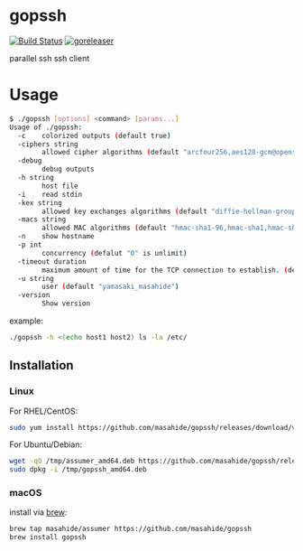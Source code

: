 # gopssh
[![Build Status](https://travis-ci.org/masahide/gopssh.svg?branch=master)](https://travis-ci.org/masahide/gopssh)
[![goreleaser](https://img.shields.io/badge/powered%20by-goreleaser-green.svg?style=flat-square)](https://github.com/goreleaser)

parallel ssh ssh client


# Usage

```bash
$ ./gopssh [options] <command> [params...]
Usage of ./gopssh:
  -c    colorized outputs (default true)
  -ciphers string
        allowed cipher algorithms (default "arcfour256,aes128-gcm@openssh.com,chacha20-poly1305@openssh.com,aes128-ctr,aes192-ctr,aes256-ctr")
  -debug
        debug outputs
  -h string
        host file
  -i    read stdin
  -kex string
        allowed key exchanges algorithms (default "diffie-hellman-group1-sha1,diffie-hellman-group14-sha1,ecdh-sha2-nistp256,ecdh-sha2-nistp384,ecdh-sha2-nistp521,curve25519-sha256@libssh.org")
  -macs string
        allowed MAC algorithms (default "hmac-sha1-96,hmac-sha1,hmac-sha2-256,hmac-sha2-256-etm@openssh.com")
  -n    show hostname
  -p int
        concurrency (defalut "0" is unlimit)
  -timeout duration
        maximum amount of time for the TCP connection to establish. (default 5s)
  -u string
        user (default "yamasaki_masahide")
  -version
        Show version
```

example:
```bash
./gopssh -h <(echo host1 host2) ls -la /etc/
```

## Installation

### Linux

For RHEL/CentOS:

```bash
sudo yum install https://github.com/masahide/gopssh/releases/download/v0.1.0/gopssh_amd64.rpm
```

For Ubuntu/Debian:

```bash
wget -qO /tmp/assumer_amd64.deb https://github.com/masahide/gopssh/releases/download/v0.1.0/gopssh_amd64.deb
sudo dpkg -i /tmp/gopssh_amd64.deb
```

### macOS


install via [brew](https://brew.sh):

```bash
brew tap masahide/assumer https://github.com/masahide/gopssh
brew install gopssh
```



